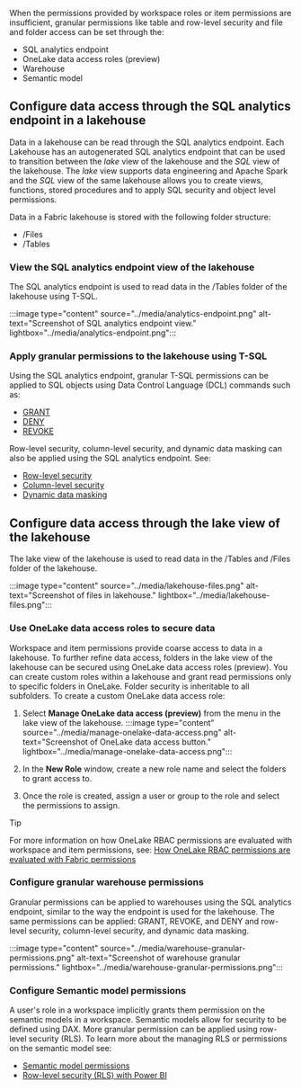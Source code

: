 When the permissions provided by workspace roles or item permissions are insufficient, granular permissions like table and row-level security and file and folder access can be set through the:

- SQL analytics endpoint
- OneLake data access roles (preview)
- Warehouse
- Semantic model


## Configure data access through the SQL analytics endpoint in a lakehouse

Data in a lakehouse can be read through the SQL analytics endpoint. Each Lakehouse has an autogenerated SQL analytics endpoint that can be used to transition between the *lake* view of the lakehouse and the *SQL* view of the lakehouse. The *lake* view supports data engineering and Apache Spark and the *SQL* view of the same lakehouse allows you to create views, functions, stored procedures and to apply SQL security and object level permissions.

Data in a Fabric lakehouse is stored with the following folder structure:

- /Files
- /Tables

### View the SQL analytics endpoint view of the lakehouse

The SQL analytics endpoint is used to read data in the /Tables folder of the lakehouse using T-SQL.

:::image type="content" source="../media/analytics-endpoint.png" alt-text="Screenshot of SQL analytics endpoint view." lightbox="../media/analytics-endpoint.png":::

### Apply granular permissions to the lakehouse using T-SQL

Using the SQL analytics endpoint, granular T-SQL permissions can be applied to SQL objects using Data Control Language (DCL) commands such as:

- [GRANT](/sql/t-sql/statements/grant-transact-sql?azure-portal=true)
- [DENY](/sql/t-sql/statements/deny-transact-sql?azure-portal=true)
- [REVOKE](/sql/t-sql/statements/revoke-database-permissions-transact-sql?azure-portal=true)

Row-level security, column-level security, and dynamic data masking can also be applied using the SQL analytics endpoint. See:

- [Row-level security](/fabric/data-warehouse/row-level-security?azure-portal=true)
- [Column-level security](/fabric/data-warehouse/column-level-security?azure-portal=true)
- [Dynamic data masking](/fabric/data-warehouse/dynamic-data-masking?azure-portal=true)

## Configure data access through the lake view of the lakehouse

The lake view of the lakehouse is used to read data in the /Tables and /Files folder of the lakehouse.

:::image type="content" source="../media/lakehouse-files.png" alt-text="Screenshot of files in lakehouse." lightbox="../media/lakehouse-files.png":::

### Use OneLake data access roles to secure data

Workspace and item permissions provide coarse access to data in a lakehouse. To further refine data access, folders in the lake view of the lakehouse can be secured using OneLake data access roles (preview). You can create custom roles within a lakehouse and grant read permissions only to specific folders in OneLake. Folder security is inheritable to all subfolders. To create a custom OneLake data access role:

1. Select **Manage OneLake data access (preview)** from the menu in the lake view of the lakehouse.
:::image type="content" source="../media/manage-onelake-data-access.png" alt-text="Screenshot of OneLake data access button." lightbox="../media/manage-onelake-data-access.png":::

2. In the **New Role** window, create a new role name and select the folders to grant access to.

3. Once the role is created, assign a user or group to the role and select the permissions to assign.

> [!Tip]
> For more information on how OneLake RBAC permissions are evaluated with workspace and item permissions, see: [How OneLake RBAC permissions are evaluated with Fabric permissions](/fabric/onelake/security/data-access-control-model#how-onelake-rbac-permissions-are-evaluated-with-fabric-permissions?azure-portal=true)

### Configure granular warehouse permissions

Granular permissions can be applied to warehouses using the SQL analytics endpoint, similar to the way the endpoint is used for the lakehouse. The same permissions can be applied: GRANT, REVOKE, and DENY and row-level security, column-level security, and dynamic data masking.  

:::image type="content" source="../media/warehouse-granular-permissions.png" alt-text="Screenshot of warehouse granular permissions." lightbox="../media/warehouse-granular-permissions.png":::

### Configure Semantic model permissions

A user's role in a workspace implicitly grants them permission on the semantic models in a workspace. Semantic models allow for security to be defined using DAX.  More granular permission can be applied using row-level security (RLS). To learn more about the managing RLS or permissions on the semantic model see:

- [Semantic model permissions](/power-bi/connect-data/service-datasets-permissions?azure-portal=true)
- [Row-level security (RLS) with Power BI](/fabric/security/service-admin-row-level-security?azure-portal=true)
